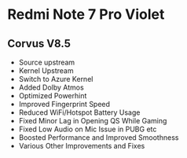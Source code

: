 # Redmi Note 7 Pro Violet

## Corvus V8.5

- Source upstream
- Kernel Upstream
- Switch to Azure Kernel
- Added Dolby Atmos
- Optimized Powerhint
- Improved Fingerprint Speed
- Reduced WiFi/Hotspot Battery Usage
- Fixed Minor Lag in Opening QS While Gaming
- Fixed Low Audio on Mic Issue in PUBG etc
- Boosted Performance and Improved Smoothness
- Various Other Improvements and Fixes
